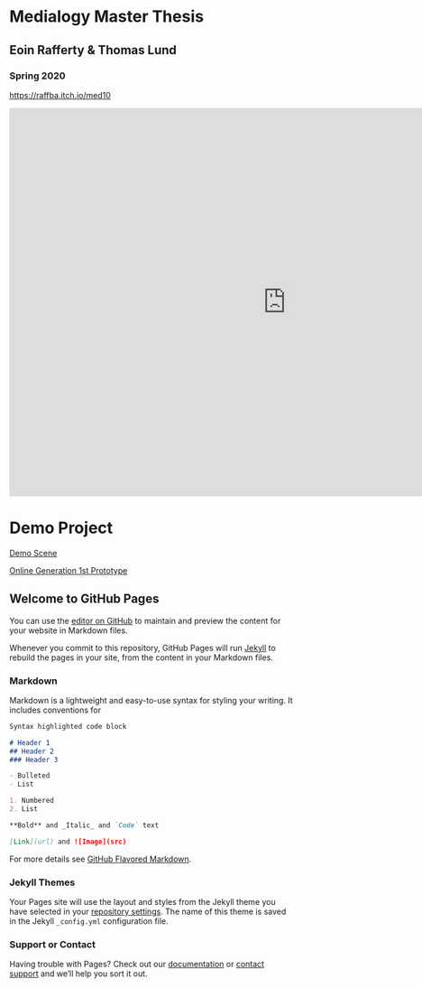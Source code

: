 # Medialogy Master Thesis
## Eoin Rafferty & Thomas Lund
### Spring 2020
https://raffba.itch.io/med10
<iframe frameborder="0" src="https://itch.io/embed-upload/2254303?color=333333" allowfullscreen="" width="980" height="688"><a href="https://raffba.itch.io/med10">Play Thesis Project on itch.io</a></iframe>

# Demo Project
[Demo Scene](https://eoinraff.github.io/ThesisRepo/Demo_Terrain/index.html)

[Online Generation 1st Prototype](https://eoinraff.github.io/ThesisRepo/OnlineGeneration/index.html)

## Welcome to GitHub Pages

You can use the [editor on GitHub](https://github.com/EoinRaff/ThesisRepo/edit/master/README.md) to maintain and preview the content for your website in Markdown files.

Whenever you commit to this repository, GitHub Pages will run [Jekyll](https://jekyllrb.com/) to rebuild the pages in your site, from the content in your Markdown files.

### Markdown

Markdown is a lightweight and easy-to-use syntax for styling your writing. It includes conventions for

```markdown
Syntax highlighted code block

# Header 1
## Header 2
### Header 3

- Bulleted
- List

1. Numbered
2. List

**Bold** and _Italic_ and `Code` text

[Link](url) and ![Image](src)
```

For more details see [GitHub Flavored Markdown](https://guides.github.com/features/mastering-markdown/).

### Jekyll Themes

Your Pages site will use the layout and styles from the Jekyll theme you have selected in your [repository settings](https://github.com/EoinRaff/ThesisRepo/settings). The name of this theme is saved in the Jekyll `_config.yml` configuration file.

### Support or Contact

Having trouble with Pages? Check out our [documentation](https://help.github.com/categories/github-pages-basics/) or [contact support](https://github.com/contact) and we’ll help you sort it out.
